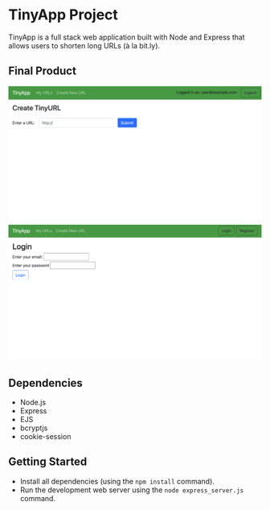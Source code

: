 # TinyApp Project

TinyApp is a full stack web application built with Node and Express that allows users to shorten long URLs (à la bit.ly).

## Final Product

![](docs/createURL.png)
![](docs/login_page.png)

## Dependencies

- Node.js
- Express
- EJS
- bcryptjs
- cookie-session

## Getting Started

- Install all dependencies (using the `npm install` command).
- Run the development web server using the `node express_server.js` command.
